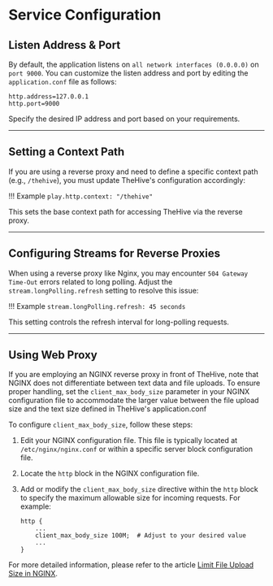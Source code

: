 # Service Configuration

## Listen Address & Port

By default, the application listens on `all network interfaces (0.0.0.0)` on `port 9000`. You can customize the listen address and port by editing the `application.conf` file as follows:

```
http.address=127.0.0.1
http.port=9000
```

Specify the desired IP address and port based on your requirements.

---

## Setting a Context Path

If you are using a reverse proxy and need to define a specific context path (e.g., `/thehive`), you must update TheHive's configuration accordingly:

!!! Example
    ```
    play.http.context: "/thehive"
    ```

This sets the base context path for accessing TheHive via the reverse proxy.

---

## Configuring Streams for Reverse Proxies

When using a reverse proxy like Nginx, you may encounter `504 Gateway Time-Out` errors related to long polling. Adjust the `stream.longPolling.refresh` setting to resolve this issue:

!!! Example
    ```
    stream.longPolling.refresh: 45 seconds
    ```

This setting controls the refresh interval for long-polling requests.

---

## Using Web Proxy 

If you are employing an NGINX reverse proxy in front of TheHive, note that NGINX does not differentiate between text data and file uploads. To ensure proper handling, set the `client_max_body_size` parameter in your NGINX configuration file to accommodate the larger value between the file upload size and the text size defined in TheHive's application.conf

To configure `client_max_body_size`, follow these steps:

1. Edit your NGINX configuration file. This file is typically located at `/etc/nginx/nginx.conf` or within a specific server block configuration file.

2. Locate the `http` block in the NGINX configuration file.

3. Add or modify the `client_max_body_size` directive within the `http` block to specify the maximum allowable size for incoming requests. For example:
   
   ```nginx
   http {
       ...
       client_max_body_size 100M;  # Adjust to your desired value
       ...
   }
   ```

For more detailed information, please refer to the article [Limit File Upload Size in NGINX](https://docs.rackspace.com/docs/limit-file-upload-size-in-nginx).

&nbsp;